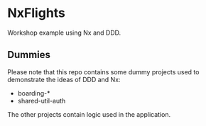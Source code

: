 # NxFlights

Workshop example using Nx and DDD.

## Dummies

Please note that this repo contains some dummy projects used to demonstrate the ideas of DDD and Nx:

- boarding-*
- shared-util-auth

The other projects contain logic used in the application.